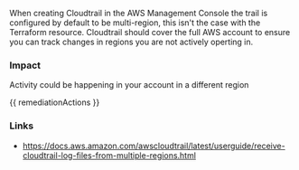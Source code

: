 
When creating Cloudtrail in the AWS Management Console the trail is configured by default to be multi-region, this isn't the case with the Terraform resource. Cloudtrail should cover the full AWS account to ensure you can track changes in regions you are not actively operting in.

### Impact
Activity could be happening in your account in a different region

<!-- DO NOT CHANGE -->
{{ remediationActions }}

### Links
- https://docs.aws.amazon.com/awscloudtrail/latest/userguide/receive-cloudtrail-log-files-from-multiple-regions.html
        